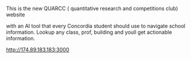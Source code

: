This is the new QUARCC ( quantitative research and competitions club) website

with an AI tool that every Concordia student should use to navigate school information. Lookup any class, prof, building and youll get actionable information.

http://174.89.183.183:3000

      
